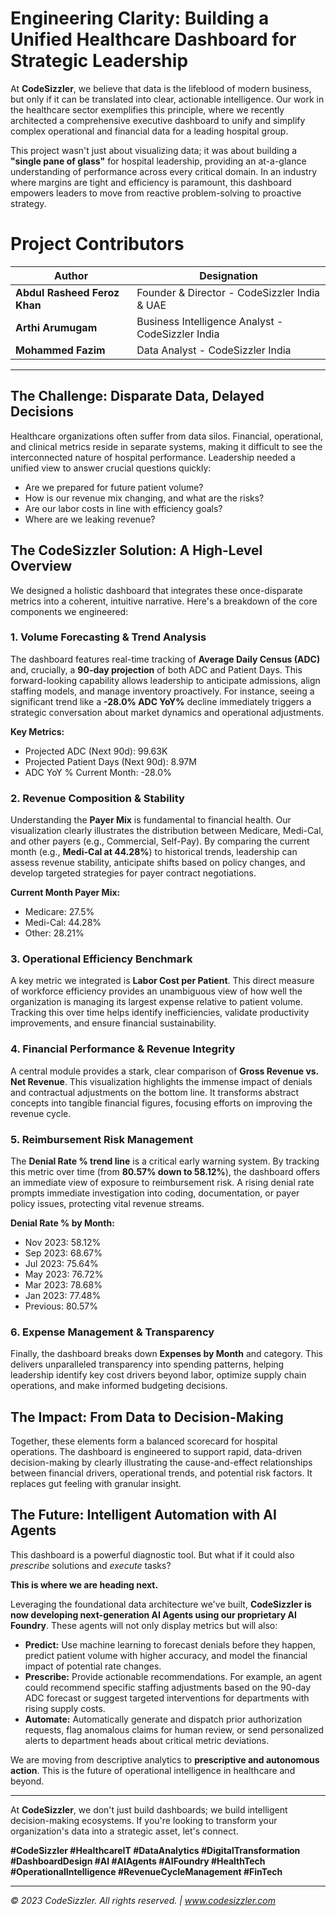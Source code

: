 # Engineering Clarity: Building a Unified Healthcare Dashboard for Strategic Leadership

At **CodeSizzler**, we believe that data is the lifeblood of modern business, but only if it can be translated into clear, actionable intelligence. Our work in the healthcare sector exemplifies this principle, where we recently architected a comprehensive executive dashboard to unify and simplify complex operational and financial data for a leading hospital group.

This project wasn't just about visualizing data; it was about building a **"single pane of glass"** for hospital leadership, providing an at-a-glance understanding of performance across every critical domain. In an industry where margins are tight and efficiency is paramount, this dashboard empowers leaders to move from reactive problem-solving to proactive strategy.

# Project Contributors

| Author             | Designation                |
|--------------------|-----------------------------|
| **Abdul Rasheed Feroz Khan** | Founder & Director - CodeSizzler India & UAE |
| **Arthi Arumugam**           | Business Intelligence Analyst - CodeSizzler India           |
| **Mohammed Fazim**           | Data Analyst - CodeSizzler India |
---
## The Challenge: Disparate Data, Delayed Decisions

Healthcare organizations often suffer from data silos. Financial, operational, and clinical metrics reside in separate systems, making it difficult to see the interconnected nature of hospital performance. Leadership needed a unified view to answer crucial questions quickly:

- Are we prepared for future patient volume?
- How is our revenue mix changing, and what are the risks?
- Are our labor costs in line with efficiency goals?
- Where are we leaking revenue?

## The CodeSizzler Solution: A High-Level Overview

We designed a holistic dashboard that integrates these once-disparate metrics into a coherent, intuitive narrative. Here's a breakdown of the core components we engineered:

### 1. Volume Forecasting & Trend Analysis

The dashboard features real-time tracking of **Average Daily Census (ADC)** and, crucially, a **90-day projection** of both ADC and Patient Days. This forward-looking capability allows leadership to anticipate admissions, align staffing models, and manage inventory proactively. For instance, seeing a significant trend like a **-28.0% ADC YoY%** decline immediately triggers a strategic conversation about market dynamics and operational adjustments.

**Key Metrics:**
- Projected ADC (Next 90d): 99.63K
- Projected Patient Days (Next 90d): 8.97M
- ADC YoY % Current Month: -28.0%

### 2. Revenue Composition & Stability

Understanding the **Payer Mix** is fundamental to financial health. Our visualization clearly illustrates the distribution between Medicare, Medi-Cal, and other payers (e.g., Commercial, Self-Pay). By comparing the current month (e.g., **Medi-Cal at 44.28%**) to historical trends, leadership can assess revenue stability, anticipate shifts based on policy changes, and develop targeted strategies for payer contract negotiations.

**Current Month Payer Mix:**
- Medicare: 27.5%
- Medi-Cal: 44.28%
- Other: 28.21%

### 3. Operational Efficiency Benchmark

A key metric we integrated is **Labor Cost per Patient**. This direct measure of workforce efficiency provides an unambiguous view of how well the organization is managing its largest expense relative to patient volume. Tracking this over time helps identify inefficiencies, validate productivity improvements, and ensure financial sustainability.

### 4. Financial Performance & Revenue Integrity

A central module provides a stark, clear comparison of **Gross Revenue vs. Net Revenue**. This visualization highlights the immense impact of denials and contractual adjustments on the bottom line. It transforms abstract concepts into tangible financial figures, focusing efforts on improving the revenue cycle.

### 5. Reimbursement Risk Management

The **Denial Rate % trend line** is a critical early warning system. By tracking this metric over time (from **80.57% down to 58.12%**), the dashboard offers an immediate view of exposure to reimbursement risk. A rising denial rate prompts immediate investigation into coding, documentation, or payer policy issues, protecting vital revenue streams.

**Denial Rate % by Month:**
- Nov 2023: 58.12%
- Sep 2023: 68.67%
- Jul 2023: 75.64%
- May 2023: 76.72%
- Mar 2023: 78.68%
- Jan 2023: 77.48%
- Previous: 80.57%

### 6. Expense Management & Transparency

Finally, the dashboard breaks down **Expenses by Month** and category. This delivers unparalleled transparency into spending patterns, helping leadership identify key cost drivers beyond labor, optimize supply chain operations, and make informed budgeting decisions.

## The Impact: From Data to Decision-Making

Together, these elements form a balanced scorecard for hospital operations. The dashboard is engineered to support rapid, data-driven decision-making by clearly illustrating the cause-and-effect relationships between financial drivers, operational trends, and potential risk factors. It replaces gut feeling with granular insight.

## The Future: Intelligent Automation with AI Agents

This dashboard is a powerful diagnostic tool. But what if it could also *prescribe* solutions and *execute* tasks?

**This is where we are heading next.**

Leveraging the foundational data architecture we've built, **CodeSizzler is now developing next-generation AI Agents using our proprietary AI Foundry**. These agents will not only display metrics but will also:

- **Predict:** Use machine learning to forecast denials before they happen, predict patient volume with higher accuracy, and model the financial impact of potential rate changes.
- **Prescribe:** Provide actionable recommendations. For example, an agent could recommend specific staffing adjustments based on the 90-day ADC forecast or suggest targeted interventions for departments with rising supply costs.
- **Automate:** Automatically generate and dispatch prior authorization requests, flag anomalous claims for human review, or send personalized alerts to department heads about critical metric deviations.

We are moving from descriptive analytics to **prescriptive and autonomous action**. This is the future of operational intelligence in healthcare and beyond.

---

At **CodeSizzler**, we don't just build dashboards; we build intelligent decision-making ecosystems. If you're looking to transform your organization's data into a strategic asset, let's connect.

**#CodeSizzler #HealthcareIT #DataAnalytics #DigitalTransformation #DashboardDesign #AI #AIAgents #AIFoundry #HealthTech #OperationalIntelligence #RevenueCycleManagement #FinTech**

---

*© 2023 CodeSizzler. All rights reserved. | www.codesizzler.com*
